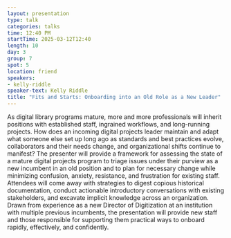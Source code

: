 ```yaml
---
layout: presentation
type: talk
categories: talks
time: 12:40 PM
startTime: 2025-03-12T12:40 
length: 10
day: 3
group: 7
spot: 5
location: friend
speakers:
- kelly-riddle
speaker-text: Kelly Riddle
title: "Fits and Starts: Onboarding into an Old Role as a New Leader"
---
```

As digital library programs mature, more and more professionals will inherit positions with established staff, ingrained workflows, and long-running projects. How does an incoming digital projects leader maintain and adapt what someone else set up long ago as standards and best practices evolve, collaborators and their needs change, and organizational shifts continue to manifest? The presenter will provide a framework for assessing the state of a mature digital projects program to triage issues under their purview as a new incumbent in an old position and to plan for necessary change while minimizing confusion, anxiety, resistance, and frustration for existing staff. Attendees will come away with strategies to digest copious historical documentation, conduct actionable introductory conversations with existing stakeholders, and excavate implicit knowledge across an organization. Drawn from experience as a new Director of Digitization at an institution with multiple previous incumbents, the presentation will provide new staff and those responsible for supporting them practical ways to onboard rapidly, effectively, and confidently.
